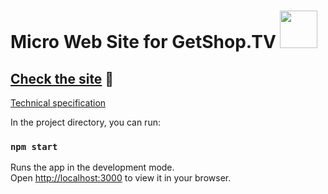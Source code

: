 # Micro Web Site for GetShop.TV <img src="https://i.giphy.com/media/4uVyQiFGLicuI/giphy.webp" width="60">

## [Check the site](https://getshoptv.onrender.com) 🦄 
[Technical specification](https://docs.google.com/document/d/1L6mJSQcasPMB3Xs-keT3cbkhPiQlrQDhvvoFIAefL9I/edit)

In the project directory, you can run:

### `npm start`

Runs the app in the development mode.\
Open [http://localhost:3000](http://localhost:3000) to view it in your browser.

